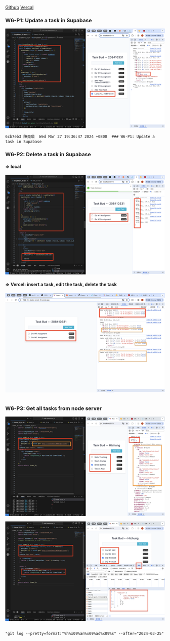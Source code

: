 [Github](https://github.com/liangyu9103/1122-wp2-2N_31.git)
[Vercal](https://1122-2-n-tasks-vercel-31.vercel.app/)

### W6-P1: Update a task in Supabase

![](w06-p1.png)

```
6cb7eb3 陳亮瑜  Wed Mar 27 19:36:47 2024 +0800  ### W6-P1: Update a task in Supabase
```

### W6-P2: Delete a task in Supabase

#### => local

![](w06-p2-1.png)

#### => Vercel: insert a task, edit the task, delete the task

![](w06-p2-2.png)

```

```

### W6-P3: Get all tasks from node server

![](w06-p3-1.png)

![](w06-p3-2.png)

```

```

```
"git log --pretty=format:"%h%x09%an%x09%ad%x09%s" --after="2024-03-25"
```
